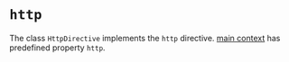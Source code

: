 # `http`

The class `HttpDirective` implements the `http` directive.
[main context](contexts.md) has predefined property `http`.
